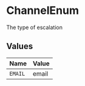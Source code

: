 # ChannelEnum

The type of escalation



## Values

| Name    | Value   |
| ------- | ------- |
| `EMAIL` | email   |